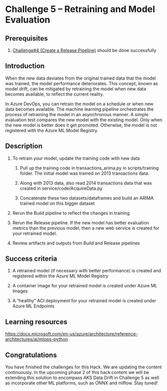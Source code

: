 # Challenge 5 – Retraining and Model Evaluation

## Prerequisites

1.  [Challenge\#4 (Create a Release Pipeline)](04-ReleasePipeline.md) should be
    done successfully

## Introduction

When the new data deviates from the original trained data that the model was
trained, the model performance deteriorates. This concept, known as model
drift, can be mitigated by retraining the model when new data becomes available,
to reflect the current reality.

In Azure DevOps, you can retrain the model on a schedule or when new data
becomes available. The machine learning pipeline orchestrates the process of
retraining the model in an asynchronous manner. A simple evaluation test
compares the new model with the existing model. Only when the new model is
better does it get promoted. Otherwise, the model is not registered with the
Azure ML Model Registry.

## Description

1.  To retrain your model, update the training code with new data

    1.  Pull up the training code in transactions_arima.py in scripts/training
        folder. The initial model was trained on 2013 transactions data.

    2.  Along with 2013 data, also read 2014 transactions data that was created
        in service/code/AcquireData.py

    3.  Concatenate these two datasets/dataframes and build an ARIMA trained
        model on this bigger dataset

2.  Rerun the Build pipeline to reflect the changes in training

3.  Rerun the Release pipeline. If the new model has better evaluation metrics
    than the previous model, then a new web service is created for your retrained
    model.

4.  Review artifacts and outputs from Build and Release pipelines

## Success criteria

1.  A retrained model (if necessary with better performance) is created and registered within the Azure ML Model Registry

2.  A container image for your retrained model is created under Azure ML Images

3.  A “healthy” ACI deployment for your retrained model is created under Azure
    ML Endpoints

## Learning resources

<https://docs.microsoft.com/en-us/azure/architecture/reference-architectures/ai/mlops-python>

## Congratulations

You have finished the challenges for this Hack. We are updating the content continuously. In the upcoming phase 2 of this hack content we will be extending this solution to encompass AKS Data Drift in Challenge 5 as well as incorporate other ML platforms, such as ONNX and mlflow. Stay tuned!